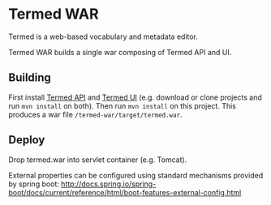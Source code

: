 # Termed WAR

Termed is a web-based vocabulary and metadata editor. 

Termed WAR builds a single war composing of Termed API and UI.

## Building

First install [Termed API](https://github.com/THLfi/termed-api) and [Termed UI](https://github.com/THLfi/termed-ui) (e.g. download or clone projects and run `mvn install` on both). Then run `mvn install` on this project. This produces a war file `/termed-war/target/termed.war`.

## Deploy

Drop termed.war into servlet container (e.g. Tomcat).

External properties can be configured using standard mechanisms provided by spring boot:
http://docs.spring.io/spring-boot/docs/current/reference/html/boot-features-external-config.html
